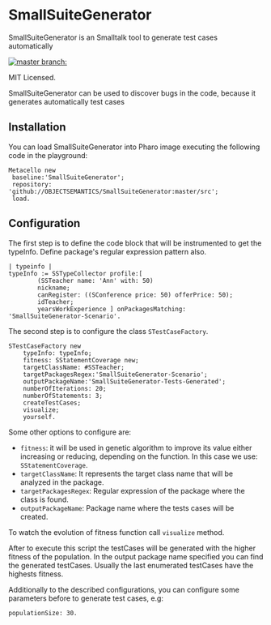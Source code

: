 # SmallSuiteGenerator 

SmallSuiteGenerator is an Smalltalk tool to generate test cases automatically

[![master branch:](https://travis-ci.org/OBJECTSEMANTICS/SmallSuiteGenerator.svg?branch=master)](https://travis-ci.org/OBJECTSEMANTICS/SmallSuiteGenerator/branches)

MIT Licensed.

SmallSuiteGenerator can be used to discover bugs in the code, because it generates automatically test cases

## Installation 
You can load SmallSuiteGenerator into Pharo image executing the following code in the playground:

```Smalltalk
Metacello new
 baseline:'SmallSuiteGenerator';
 repository: 'github://OBJECTSEMANTICS/SmallSuiteGenerator:master/src';
 load.
```

## Configuration

The first step is to define the code block that will be instrumented to get the typeInfo. Define package's regular expression pattern also.

``` Smalltalk
| typeinfo |
typeInfo := SSTypeCollector profile:[ 
		(SSTeacher name: 'Ann' with: 50)
		nickname;
		canRegister: ((SConference price: 50) offerPrice: 50);
		idTeacher;
		yearsWorkExperience ] onPackagesMatching: 'SmallSuiteGenerator-Scenario'.
```

The second step is to configure the class `STestCaseFactory`.

``` Smalltalk
STestCaseFactory new
    typeInfo: typeInfo;
    fitness: SStatementCoverage new;
    targetClassName: #SSTeacher;
    targetPackagesRegex:'SmallSuiteGenerator-Scenario';
    outputPackageName:'SmallSuiteGenerator-Tests-Generated';
    numberOfIterations: 20;
    numberOfStatements: 3;
    createTestCases;
    visualize;
    yourself.
```
				
Some other options to configure are:

* `fitness`: it will be used in genetic algorithm to improve its value either increasing or reducing, depending on the function. In this case we use: `SStatementCoverage`.
* `targetClassName`: It represents the target class name that will be analyzed in the package.
* `targetPackagesRegex`: Regular expression of the package where the class is found.
* `outputPackageName`: Package name where the tests cases will be created.

To watch the evolution of fitness function call `visualize` method.

After to execute this script the testCases will be generated with the higher fitness of the population. In the output package name specified you can find the generated testCases. Usually the last enumerated testCases have the highests fitness.

Additionally to the described configurations, you can configure some parameters before to generate test cases, e.g:

```Smalltalk 
populationSize: 30.
```
